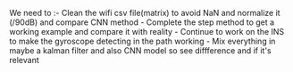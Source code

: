 We need to :- Clean the wifi csv file(matrix) to avoid NaN and normalize it (/90dB) and compare CNN method
            - Complete the step method to get a working example and compare it with reality
            - Continue to work on the INS to make the gyroscope detecting in the path working
            - Mix everything in maybe a kalman filter and also CNN model so see diffference and if it's relevant